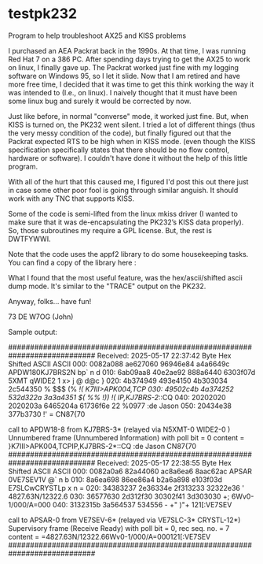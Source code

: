 # testpk232
Program to help troubleshoot AX25 and KISS problems

I purchased an AEA Packrat back in the 1990s. At that time, I was running Red Hat 7 on a 386 PC. After spending days trying to get the AX25 to work on linux, I finally gave up. The Packrat worked just fine with my logging software on Windows 95, so I let it slide. Now that I am retired and have more free time, I decided that it was time to get this think working the way it was intended to (I.e., on linux). I naively thought that it must have been some linux bug and surely it would be corrected by now. 

Just like before, in normal "converse" mode, it worked just fine. But, when KISS is turned on, the PK232 went silent. I tried a lot of different things (thus the very messy condition of the code), but finally figured out that the Packrat expected RTS to be high when in KISS mode. (even though the KISS specification specifically states that there should be no flow control, hardware or software). I couldn't have done it without the help of this little program.

With all of the hurt that this caused me, I figured I'd post this out there just in case some other poor fool is going through similar anguish. It should work with any TNC that supports KISS.

Some of the code is semi-lifted from the linux mkiss driver (I wanted to make sure that it was de-encapsulating the PK232’s KISS data properly). So, those subroutines my require a GPL license. But, the rest is DWTFYWWI. 

Note that the code uses the appf2 library to do some housekeeping tasks. You can find a copy of the library here :  

What I found that the most useful feature, was the hex/ascii/shifted ascii dump mode. It's similar to the "TRACE" output on the PK232.

Anyway, folks... have fun!

73 DE W7OG (John)

Sample output:

############################################################################
Received: 2025-05-17 22:37:42
Byte                 Hex                  Shifted ASCII     ASCII
000: 0082a088 ae627060 96946e84 a4a6649c   APDW180KJ7BRS2N       bp`  n   d 
010: 6ab09aa8 40e2ae92 888a6440 6303f07d  5XMT qWIDE2 1 x>  j   @     d@c  }
020: 4b374949 493e4150 4b303034 2c544350  % $$$  (%    *!(  K7III>APK004,TCP
030: 49502c4b 4a374252 532d322a 3a3a4351  $( %% !))     !(  IP,KJ7BRS-2*::CQ
040: 20202020 2020203a 6465204a 61736f6e          22 %0977         :de Jason
050: 20434e38 377b3730                     !'  =             CN87{70        

call to APDW18-8  from KJ7BRS-3* (relayed via  N5XMT-0  WIDE2-0 )
Unnumbered frame (Unnumbered Information) with poll bit = 0 
content = }K7III>APK004,TCPIP,KJ7BRS-2*::CQ       :de Jason CN87{70
############################################################################
Received: 2025-05-17 22:38:55
Byte                 Hex                  Shifted ASCII     ASCII
000: 0082a0a6 82a44060 ac8a6ea6 8aac62ac   APSAR 0VE7SEV1V        @`  n   b 
010: 8a6ea698 86ee86a4 b2a6a898 e103f03d  E7SLCwCRYSTLp x    n             =
020: 34383237 2e36334e 2f313233 32322e36         '          4827.63N/12322.6
030: 36577630 2d312f30 30302f41 3d303030   +;               6Wv0-1/000/A=000
040: 3132315b 3a564537 534556                - +" )"+       121[:VE7SEV     

call to APSAR-0  from VE7SEV-6* (relayed via  VE7SLC-3* CRYSTL-12*)
Supervisory frame (Receive Ready) with poll bit = 0, rec seq. no. = 7
content = =4827.63N/12322.66Wv0-1/000/A=000121[:VE7SEV
############################################################################

